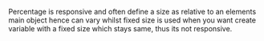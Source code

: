 Percentage is responsive and often define a size as relative to an elements main object hence can  vary whilst
fixed size is used when you want create variable with a fixed size which stays same, thus its not responsive. 